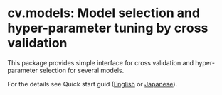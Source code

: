 # cv.models: Model selection and hyper-parameter tuning by cross validation

This package provides simple interface for cross validation and hyper-parameter selection for several models.

For the details see Quick start guid
([English](https://github.com/Marchen/cv.models/blob/master/vignettes/cv.models.rmd)
or [Japanese](https://github.com/Marchen/cv.models/blob/master/vignettes/cv.models.j.rmd)).
